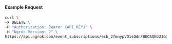 <!-- Code generated for API Clients. DO NOT EDIT. -->

#### Example Request

```bash
curl \
-X DELETE \
-H "Authorization: Bearer {API_KEY}" \
-H "Ngrok-Version: 2" \
https://api.ngrok.com/event_subscriptions/esb_2fmnypVO1sQdnFBKOAQNJ21GD2T/sources/ip_policy_updated.v0
```
